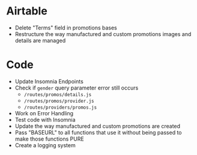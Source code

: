 # Airtable
- Delete "Terms" field in promotions bases
- Restructure the way manufactured and custom promotions images and details are managed

# Code
- Update Insomnia Endpoints
- Check if `gender` query parameter error still occurs
  - `/routes/promos/details.js`
  - `/routes/promos/provider.js`
  - `/routes/providers/promos.js`
- Work on Error Handling
- Test code with Insomnia
- Update the way manufactured and custom promotions are created
- Pass "BASEURL" to all functions that use it without being passed to make those functions PURE
- Create a logging system